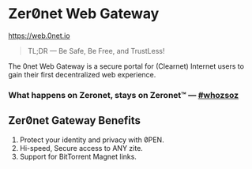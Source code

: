 # Zer0̸net Web Gateway

https://web.0net.io

> TL;DR — Be Safe, Be Free, and TrustLess!

The 0net Web Gateway is a secure portal for (Clearnet) Internet users to gain their first decentralized web experience.

### What happens on Zeronet, stays on Zeronet™ — [#whozsoz](https://0net.io/asklexi.bit?whozsoz)

## Zer0̸net Gateway Benefits

1. Protect your identity and privacy with 0̸PEN.
2. Hi-speed, Secure access to ANY zite.
3. Support for BitTorrent Magnet links.
